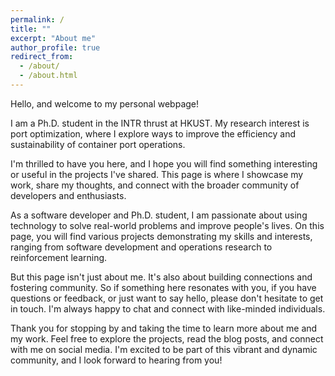 ```yaml
---
permalink: /
title: ""
excerpt: "About me"
author_profile: true
redirect_from: 
  - /about/
  - /about.html
---
```


Hello, and welcome to my personal webpage!

I am a Ph.D. student in the INTR thrust at HKUST. My research interest is port optimization, where I explore ways to improve the efficiency and sustainability of container port operations.

I'm thrilled to have you here, and I hope you will find something interesting or useful in the projects I've shared. This page is where I showcase my work, share my thoughts, and connect with the broader community of developers and enthusiasts.

As a software developer and Ph.D. student, I am passionate about using technology to solve real-world problems and improve people's lives. On this page, you will find various projects demonstrating my skills and interests, ranging from software development and operations research to reinforcement learning.

But this page isn't just about me. It's also about building connections and fostering community. So if something here resonates with you, if you have questions or feedback, or just want to say hello, please don't hesitate to get in touch. I'm always happy to chat and connect with like-minded individuals.

Thank you for stopping by and taking the time to learn more about me and my work. Feel free to explore the projects, read the blog posts, and connect with me on social media. I'm excited to be part of this vibrant and dynamic community, and I look forward to hearing from you!


